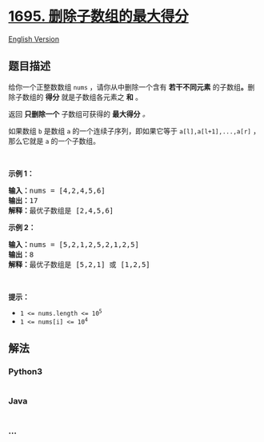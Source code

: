 # [1695. 删除子数组的最大得分](https://leetcode-cn.com/problems/maximum-erasure-value)

[English Version](/solution/1600-1699/1695.Maximum%20Erasure%20Value/README_EN.md)

## 题目描述

<!-- 这里写题目描述 -->

<p>给你一个正整数数组 <code>nums</code> ，请你从中删除一个含有 <strong>若干不同元素</strong> 的子数组<strong>。</strong>删除子数组的 <strong>得分</strong> 就是子数组各元素之 <strong>和</strong> 。</p>

<p>返回 <strong>只删除一个</strong> 子数组可获得的 <strong>最大得分</strong><em> 。</em></p>

<p>如果数组 <code>b</code> 是数组 <code>a</code> 的一个连续子序列，即如果它等于 <code>a[l],a[l+1],...,a[r]</code> ，那么它就是 <code>a</code> 的一个子数组。</p>

<p> </p>

<p><strong>示例 1：</strong></p>

<pre>
<strong>输入：</strong>nums = [4,2,4,5,6]
<strong>输出：</strong>17
<strong>解释：</strong>最优子数组是 [2,4,5,6]
</pre>

<p><strong>示例 2：</strong></p>

<pre>
<strong>输入：</strong>nums = [5,2,1,2,5,2,1,2,5]
<strong>输出：</strong>8
<strong>解释：</strong>最优子数组是 [5,2,1] 或 [1,2,5]
</pre>

<p> </p>

<p><strong>提示：</strong></p>

<ul>
	<li><code>1 <= nums.length <= 10<sup>5</sup></code></li>
	<li><code>1 <= nums[i] <= 10<sup>4</sup></code></li>
</ul>

## 解法

<!-- 这里可写通用的实现逻辑 -->

<!-- tabs:start -->

### **Python3**

<!-- 这里可写当前语言的特殊实现逻辑 -->

```python

```

### **Java**

<!-- 这里可写当前语言的特殊实现逻辑 -->

```java

```

### **...**

```

```

<!-- tabs:end -->
